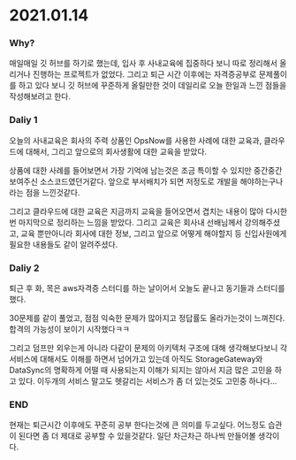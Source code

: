 # 2021.01.14

### Why?

매일매일 깃 허브를 하기로 했는데, 입사 후 사내교육에 집중하다 보니 따로 정리해서 올리거나 진행하는 프로젝트가 없었다. 그리고 퇴근 시간 이후에는 자격증공부로 문제풀이를 하고 있다 보니 깃 허브에 꾸준하게 올릴만한 것이 데일리로 오늘 한일과 느낀 점들을 작성해보려고 한다.



### Daliy 1

오늘의 사내교육은 회사의 주력 상품인 OpsNow를 사용한 사례에 대한 교육과, 클라우드에 대해서, 그리고 앞으로의 회사생활에 대한 교육을 받았다.

상품에 대한 사례를 들어보면서 가장 기억에 남는것은 조금 특이할 수 있지만 중간중간 보여주신 소스코드였던거같다. 앞으로 부서배치가 되면 저정도로 개발을 해야하는구나라는 점을 느낀것같다.

그리고 클라우드에 대한 교육은 지금까지 교육을 들어오면서 겹치는 내용이 많아 다시한번 마지막으로 정리하는 느낌을 받았다. 그리고 교육은 회사내 선배님께서 강의해주셨고, 교육 뿐만아니라 회사에 대한 정보, 그리고 앞으로 어떻게 해야할지 등 신입사원에게 필요한 내용들도 같이 알려주셨다.



### Daliy 2

퇴근 후 화, 목은 aws자격증 스터디를 하는 날이어서 오늘도 끝나고 동기들과 스터디를 했다.

30문제를 같이 풀었고, 점점 익숙한 문제가 많아지고 정답률도 올라가는것이 느껴진다. 합격의 가능성이 보이기 시작했다ㅋㅋ

그리고 덤프만 외우는게 아니라 다같이 문제의 아키텍처 구조에 대해 생각해보다보니 각 서비스에 대해서도 이해를 하면서 넘어가고 있는데 아직도 StorageGateway와 DataSync의 명확하게 어떨 때 사용되는지 이해가 되지는 않아서 지금 많은 고민을 하고 있다. 이두개의 서비스 말고도 헷갈리는 서비스가 좀 더 있는것도 고민중 하나다...



### END

현재는 퇴근시간 이후에도 꾸준히 공부 한다는것에 큰 의미를 두고싶다. 어느정도 습관이 된다면 좀 더 제대로 공부할 수 있을것같다. 일단 차근차근 하나씩 만들어볼 생각이다.

 





